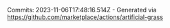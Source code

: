 Commits: 2023-11-06T17:48:16.514Z - Generated via https://github.com/marketplace/actions/artificial-grass
<br>
